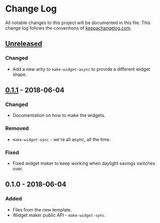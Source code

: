 # Change Log
All notable changes to this project will be documented in this file. This change log follows the conventions of [keepachangelog.com](http://keepachangelog.com/).

## [Unreleased]
### Changed
- Add a new arity to `make-widget-async` to provide a different widget shape.

## [0.1.1] - 2018-06-04
### Changed
- Documentation on how to make the widgets.

### Removed
- `make-widget-sync` - we're all async, all the time.

### Fixed
- Fixed widget maker to keep working when daylight savings switches over.

## 0.1.0 - 2018-06-04
### Added
- Files from the new template.
- Widget maker public API - `make-widget-sync`.

[Unreleased]: https://github.com/your-name/regex-matcher/compare/0.1.1...HEAD
[0.1.1]: https://github.com/your-name/regex-matcher/compare/0.1.0...0.1.1
